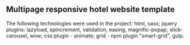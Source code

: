 ## Multipage responsive hotel website template

The following technologies were used in the project: html, sass; jquery plugins: lazyload, spincrement, validation, easing, magnific-popap, slick-carousel, wow; css plugin - animate; grid - npm plugin "smart-grid", gulp.